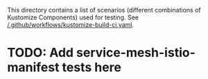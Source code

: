 This directory contains a list of scenarios (different combinations of Kustomize Components) used for testing.
See [/.github/workflows/kustomize-build-ci.yaml](../../.github/workflows/kustomize-build-ci.yaml).

# TODO: Add service-mesh-istio-manifest tests here